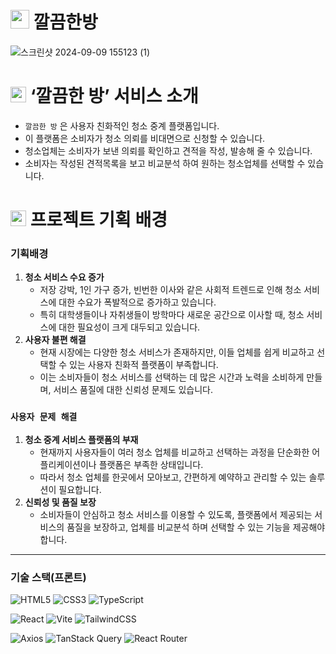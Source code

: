 # <img src="https://www.clean-room.co.kr/assets/icon-Utf2YN7S.png" width="30" height="30"> 깔끔한방
![스크린샷 2024-09-09 155123 (1)](https://github.com/user-attachments/assets/f8f3d809-e4b7-4ae5-a3ba-506c1d1598f5)


# <img src="https://www.clean-room.co.kr/assets/icon-Utf2YN7S.png" width="25" height="25"> ‘깔끔한 방’ 서비스 소개
- `깔끔한 방` 은 사용자 친화적인 청소 중계 플랫폼입니다.
- 이 플랫폼은 소비자가 청소 의뢰를 비대면으로 신청할 수 있습니다.
- 청소업체는 소비자가 보낸 의뢰를 확인하고 견적을 작성, 발송해 줄 수 있습니다.
- 소비자는 작성된 견적목록을 보고 비교분석 하여 원하는 청소업체를 선택할 수 있습니다.



# <img src="https://www.clean-room.co.kr/assets/icon-Utf2YN7S.png" width="25" height="25">  프로젝트 기획 배경
### 기획배경

1. **청소 서비스 수요 증가**
    - 저장 강박, 1인 가구 증가, 빈번한 이사와 같은 사회적 트렌드로 인해 청소 서비스에 대한 수요가 폭발적으로 증가하고 있습니다.
    - 특히 대학생들이나 자취생들이 방학마다 새로운 공간으로 이사할 때, 청소 서비스에 대한 필요성이 크게 대두되고 있습니다.
2. **사용자 불편 해결**
    - 현재 시장에는 다양한 청소 서비스가 존재하지만, 이들 업체를 쉽게 비교하고 선택할 수 있는 사용자 친화적 플랫폼이 부족합니다.
    - 이는 소비자들이 청소 서비스를 선택하는 데 많은 시간과 노력을 소비하게 만들며, 서비스 품질에 대한 신뢰성 문제도 있습니다.

### `사용자 문제 해결`

1. **청소 중계 서비스 플랫폼의 부재**
    - 현재까지 사용자들이 여러 청소 업체를 비교하고 선택하는 과정을 단순화한 어플리케이션이나 플랫폼은 부족한 상태입니다.
    - 따라서 청소 업체를 한곳에서 모아보고, 간편하게 예약하고 관리할 수 있는 솔루션이 필요합니다.
2. **신뢰성 및 품질 보장**
    - 소비자들이 안심하고 청소 서비스를 이용할 수 있도록, 플랫폼에서 제공되는 서비스의 품질을 보장하고, 업체를 비교분석 하며 선택할 수 있는 기능을 제공해야 합니다.

---




### 기술 스택(프론트)
![HTML5](https://img.shields.io/badge/html5-E34F26?style=for-the-badge&logo=html5&logoColor=white)
![CSS3](https://img.shields.io/badge/css3-1572B6?style=for-the-badge&logo=css3&logoColor=white)
![TypeScript](https://img.shields.io/badge/typescript-007ACC?style=for-the-badge&logo=typescript&logoColor=white)

![React](https://img.shields.io/badge/react-61DAFB?style=for-the-badge&logo=react&logoColor=black)
![Vite](https://img.shields.io/badge/vite-646CFF?style=for-the-badge&logo=vite&logoColor=white)
![TailwindCSS](https://img.shields.io/badge/tailwindcss-06B6D4?style=for-the-badge&logo=tailwindcss&logoColor=white)

![Axios](https://img.shields.io/badge/axios-5A29E4?style=for-the-badge&logo=axios&logoColor=white)
![TanStack Query](https://img.shields.io/badge/tanstack_query-FF4154?style=for-the-badge&logo=react-query&logoColor=white)
![React Router](https://img.shields.io/badge/react_router-CA4245?style=for-the-badge&logo=react-router&logoColor=white)


